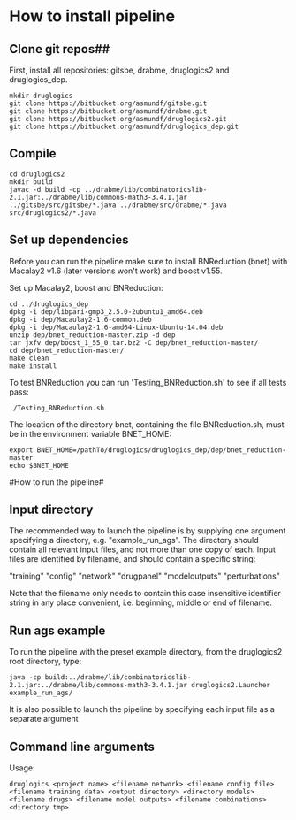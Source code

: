 # How to install pipeline #
## Clone git repos##
First, install all repositories: gitsbe, drabme, druglogics2 and druglogics_dep. 
```
mkdir druglogics
git clone https://bitbucket.org/asmundf/gitsbe.git
git clone https://bitbucket.org/asmundf/drabme.git
git clone https://bitbucket.org/asmundf/druglogics2.git
git clone https://bitbucket.org/asmundf/druglogics_dep.git
```

## Compile ##
```
cd druglogics2
mkdir build
javac -d build -cp ../drabme/lib/combinatoricslib-2.1.jar:../drabme/lib/commons-math3-3.4.1.jar ../gitsbe/src/gitsbe/*.java ../drabme/src/drabme/*.java src/druglogics2/*.java
```

## Set up dependencies ##
Before you can run the pipeline make sure to install BNReduction (bnet) with Macalay2 v1.6 (later versions won't work) and boost v1.55. 

Set up Macalay2, boost and BNReduction:
```
cd ../druglogics_dep
dpkg -i dep/libpari-gmp3_2.5.0-2ubuntu1_amd64.deb
dpkg -i dep/Macaulay2-1.6-common.deb
dpkg -i dep/Macaulay2-1.6-amd64-Linux-Ubuntu-14.04.deb
unzip dep/bnet_reduction-master.zip -d dep
tar jxfv dep/boost_1_55_0.tar.bz2 -C dep/bnet_reduction-master/
cd dep/bnet_reduction-master/
make clean
make install
```
To test BNReduction you can run 'Testing_BNReduction.sh' to see if all tests pass:
```
./Testing_BNReduction.sh
```
The location of the directory bnet, containing the file BNReduction.sh, must be in the environment variable BNET_HOME:
```
export BNET_HOME=/pathTo/druglogics/druglogics_dep/dep/bnet_reduction-master
echo $BNET_HOME
```

#How to run the pipeline#
## Input directory ##
The recommended way to launch the pipeline is by supplying one argument specifying a directory, e.g. "example_run_ags". The directory should contain all relevant input files, and not more than one copy of each. Input files are identified by filename, and should contain a specific string:

"training"
"config"
"network"
"drugpanel"
"modeloutputs"
"perturbations"

Note that the filename only needs to contain this case insensitive identifier string in any place convenient, i.e. beginning, middle or end of filename.

## Run ags example ##
To run the pipeline with the preset example directory, from the druglogics2 root directory, type:
```
java -cp build:../drabme/lib/combinatoricslib-2.1.jar:../drabme/lib/commons-math3-3.4.1.jar druglogics2.Launcher example_run_ags/
```

It is also possible to launch the pipeline by specifying each input file as a separate argument

## Command line arguments ##

Usage: 
```
druglogics <project name> <filename network> <filename config file> <filename training data> <output directory> <directory models> <filename drugs> <filename model outputs> <filename combinations> <directory tmp>
```
